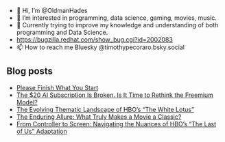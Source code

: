 - 👋 Hi, I’m @OldmanHades
- 👀 I’m interested in programming, data science, gaming, movies, music.
- 🌱 Currently trying to improve my knowledge and understanding of both programming and Data Science.
- https://bugzilla.redhat.com/show_bug.cgi?id=2002083
- 📫 How to reach me Bluesky @timothypecoraro.bsky.social


## Blog posts
<!-- BLOG-POST-LIST:START -->
- [Please Finish What You Start](https://medium.com/@timothypecoraro/please-finish-what-you-start-2f073aba8596?source=rss-5097f5c9b801------2)
- [The $20 AI Subscription Is Broken. Is It Time to Rethink the Freemium Model?](https://medium.com/@timothypecoraro/the-20-ai-subscription-is-broken-is-it-time-to-rethink-the-freemium-model-4bbb0f6b087e?source=rss-5097f5c9b801------2)
- [The Evolving Thematic Landscape of HBO’s “The White Lotus”](https://medium.com/@timothypecoraro/the-evolving-thematic-landscape-of-hbos-the-white-lotus-04782f099f4b?source=rss-5097f5c9b801------2)
- [The Enduring Allure: What Truly Makes a Movie a Classic?](https://medium.com/@timothypecoraro/the-enduring-allure-what-truly-makes-a-movie-a-classic-8f1f7194a796?source=rss-5097f5c9b801------2)
- [From Controller to Screen: Navigating the Nuances of HBO’s “The Last of Us” Adaptation](https://medium.com/@timothypecoraro/from-controller-to-screen-navigating-the-nuances-of-hbos-the-last-of-us-adaptation-7971fa71d945?source=rss-5097f5c9b801------2)
<!-- BLOG-POST-LIST:END -->
